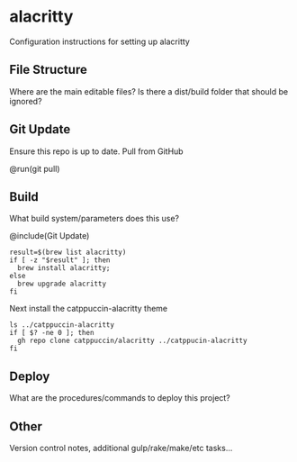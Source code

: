 # alacritty

Configuration instructions for setting up alacritty

## File Structure

Where are the main editable files? Is there a dist/build folder that should be ignored?

## Git Update

Ensure this repo is up to date. Pull from GitHub

@run(git pull)

## Build

What build system/parameters does this use?

@include(Git Update)

```run install alacritty
result=$(brew list alacritty)
if [ -z "$result" ]; then
  brew install alacritty;
else
  brew upgrade alacritty
fi
```

Next install the catppuccin-alacritty theme

```run download catppucin-alacritty
ls ../catppuccin-alacritty
if [ $? -ne 0 ]; then
  gh repo clone catppuccin/alacritty ../catppucin-alacritty
fi
```

## Deploy

What are the procedures/commands to deploy this project?

## Other

Version control notes, additional gulp/rake/make/etc tasks...

```

```
